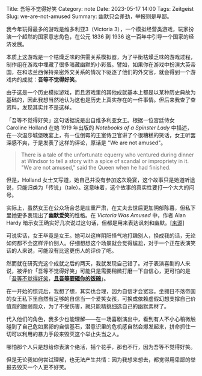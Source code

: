 Title: 吾等不觉得好笑
Category: note
Date: 2023-05-17 14:00
Tags: Zeitgeist
Slug: we-are-not-amused
Summary: 幽默只会差劲，举报则是卑鄙。

我今年玩得最多的游戏是维多利亚3（Victoria 3），一个模拟经营类游戏，玩家扮演一个超然的国家意志角色，在公元 1836 到 1936 这一百年中引导一个国家的经济发展。

本质上这游戏是一个枯燥乏味的供需关系模拟器，为了平衡枯燥乏味的游戏过程，制作组在游戏中埋藏了很多暗藏幽默的小彩蛋。譬如，如果你在游戏中扮演大英帝国，在和法兰西保持亲密外交关系的情况下驱逐了他们的外交官，就会得到一个游戏内的成就：**吾等不觉得好笑**。

由于这是一个历史模拟游戏，而且游戏里的其他成就基本上都是以某种历史典故为基础的，因此我想当然地认为这也是历史上真实存在的一件事情。但后来我查了查资料，发现其实并不是这样。

「吾等不觉得好笑」这句话据说是出自维多利亚女王。根据一位宫廷侍女 Caroline Holland 在她 1919 年出版的 *Notebooks of a Spinster Lady* 中描述，在一次温莎城堡晚宴上，有一位倒霉的王室侍卫官讲了个很糟糕的笑话，女王听罢深感不爽，于是发表了这样的评论，原话是 "We are not amused"。

> There is a tale of the unfortunate equerry who ventured during dinner at Windsor to tell a story with a spice of scandal or impropriety in it. "We are not amused," said the Queen when he had finished.

但是，Holland 女士又写道，她自己并没有参加这次晚宴，这个故事只是她道听途说，只能归类为「传说」（tale）。这意味着，这个故事的真实性要打一个大大的问号。

实际上，虽然女王在公众场合总是庄重严肃，在丈夫去世后更加阴郁陈暮，但私下里她更多表现出了**幽默爱笑**的性格。在 *Victoria Was Amused* 中，作者 Alan Hardy 暗示女王确实好几次说过这句话，但都是用来表达讽刺和幽默。[[来源]][1]

可说实话，女王毕竟是女王。她可以这样阴阳怪气地打趣别人，换成我的话，无论如何都不会这样评价别人。仔细想想这个场景就会觉得尴尬，对于一个正在表演笑话的人来说，可能没有比这更伤人的评价了吧。

然而就在研究完这个成就之后的两天，我就发现自己错了。对于表演喜剧的人来说，被评价「吾等不觉得好笑」可能只是需要稍微打磨一下自信心，更可怕的是「[吾等不觉得好笑][2]，[**且吾等要砸你的饭碗**][3]」。

在一开始的惊诧后，我想了想，其实也合理，因为自信才会宽容。坐拥日不落帝国的女王私下里自然有足够的自信当一个爱笑女孩，可换成依赖虚假幻想支撑自己价值观的脆弱观众，为了不受伤害，就只能精挑细选自己的幽默素材了。

代入他们的角色，我多少也能理解——在一场喜剧演出中，看到有人不小心稍微触碰到了自己危如累卵的自信基石，潜意识里的危机感自然会爆发起来，拼命抓住一切可以利用的暴力手段来毁灭这个举止失当之人。

哪怕那个人只是想给你表演个绝活，摇个花手，那也不行，因为吾等不觉得好笑。

但是无论我如何尝试理解，也无法产生共情：因为我想来想去，都觉得用卑鄙的举报去毁灭一个人更不好笑。

[1]: https://www.phrases.org.uk/meanings/we-are-not-amused.html
[2]: https://k.sina.com.cn/article_1887344341_707e96d504001de3s.html
[3]: https://m.yicai.com/news/101757026.html
